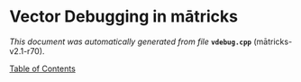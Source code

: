 
# Vector Debugging in mātricks
_This document was automatically generated from file_ **`vdebug.cpp`** (mātricks-v2.1-r70).


[Table of Contents](README.md)
